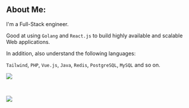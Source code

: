 ## About Me:

I'm a Full-Stack engineer. 

Good at using `Golang` and `React.js` to build highly available and scalable Web applications. 

In addition, also understand the following languages:

`Tailwind`, `PHP`, `Vue.js`, `Java`, `Redis`, `PostgreSQL`, `MySQL` and so on.

![](https://github-readme-stats.vercel.app/api/top-langs?username=851235550&hide_border=true&include_all_commits=true&count_private=true&layout=compact&hide=EJS,Stylus,PHP)

<br/>

[![](https://visitcount.itsvg.in/api?id=851235550&label=Profile%20Views&color=12&icon=5&pretty=false)](https://visitcount.itsvg.in)



<!--
**851235550/851235550** is a ✨ _special_ ✨ repository because its `README.md` (this file) appears on your GitHub profile.

Here are some ideas to get you started:

- 🔭 I’m currently working on ...
- 🌱 I’m currently learning ...
- 👯 I’m looking to collaborate on ...
- 🤔 I’m looking for help with ...
- 💬 Ask me about ...
- 📫 How to reach me: ...
- 😄 Pronouns: ...
- ⚡ Fun fact: ...

## Github Status:
![](https://github-readme-stats.vercel.app/api?username=851235550&count_private=true&include_all_commits=true&hide_border=true) 
![](https://github-readme-stats.vercel.app/api/top-langs?username=851235550&hide_border=true&include_all_commits=true&count_private=true&layout=compact&hide=EJS,Stylus)

![](https://github-contribution-stats.vercel.app/api?username=851235550&combine_all_yearly_contributions=true)

-->
